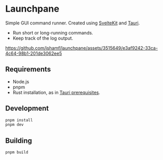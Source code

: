 # Launchpane

Simple GUI command runner. Created using [SvelteKit](https://kit.svelte.dev/) and [Tauri](https://tauri.app/).

- Run short or long-running commands.
- Keep track of the log output.

https://github.com/ishamf/launchpane/assets/3515649/e3af9242-33ca-4c64-98b1-201de3062ee5

## Requirements

- Node.js
- pnpm
- Rust installation, as in [Tauri prerequisites](https://tauri.app/v1/guides/getting-started/prerequisites).

## Development

```sh
pnpm install
pnpm dev
```

## Building

```sh
pnpm build
```
